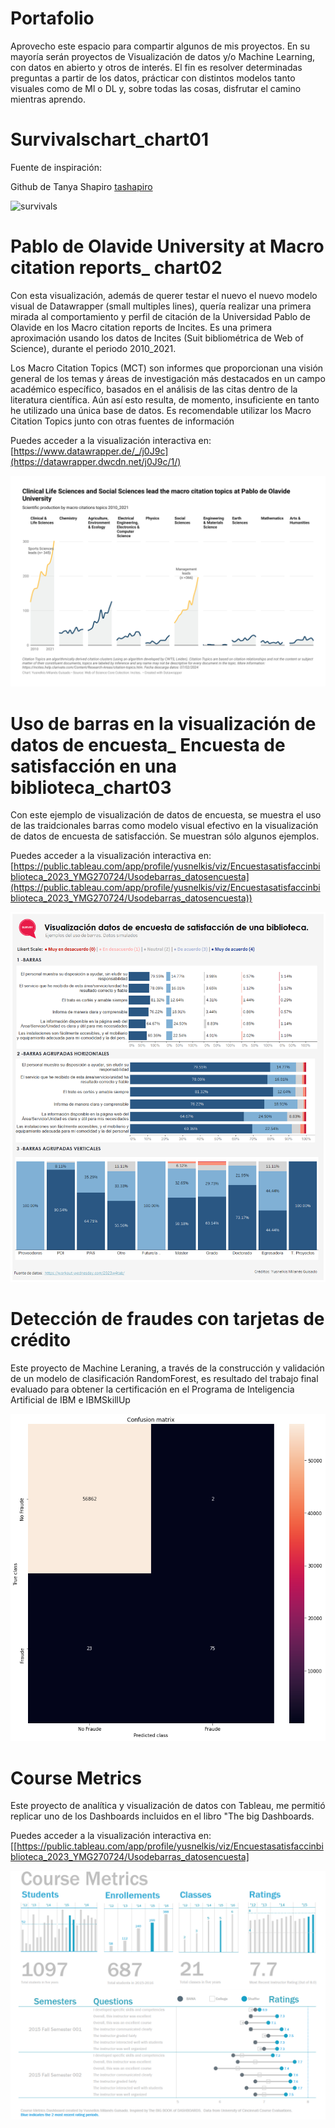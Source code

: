 # Portafolio

Aprovecho este espacio para compartir algunos de mis proyectos. En su mayoría serán proyectos de Visualización de datos y/o Machine Learning, con datos en abierto y otros de interés. El fin es resolver determinadas preguntas a partir de los datos, prácticar con distintos modelos tanto visuales como de Ml o DL y, sobre todas las cosas, disfrutar el camino mientras aprendo.

# Survivalschart_chart01

Fuente de inspiración:  

Github de Tanya Shapiro [tashapiro](https://github.com/tashapiro/TidyTuesday/commits?author=tashapiro)

![survivals](https://github.com/Yusnelkis/Survivalschart_Day01/blob/c7fb8d2fc74077349a5fdf95572d59fcfcae5010/Imagenes/survivalists_week01.png)

# Pablo de Olavide University at Macro citation reports_ chart02

Con esta visualización, además de querer testar el nuevo el nuevo modelo visual de Datawrapper (small multiples lines), quería realizar una primera mirada al comportamiento y perfil de citación de la Universidad Pablo de Olavide en los Macro citation reports de Incites. 
Es una primera aproximación usando los datos de Incites (Suit bibliométrica de Web of Science), durante el periodo 2010_2021. 

Los Macro Citation Topics (MCT) son informes que proporcionan una visión general de los temas y áreas de investigación más destacados en un campo académico específico, basados en el análisis de las citas dentro de la literatura científica.
Aún así esto resulta, de momento, insuficiente en tanto he utilizado una única base de datos. Es recomendable utilizar los Macro Citation Topics junto con otras fuentes de información

Puedes acceder a la visualización interactiva en: [https://www.datawrapper.de/_/j0J9c](https://datawrapper.dwcdn.net/j0J9c/1/)

![UPO_Macrocitationreports](https://github.com/Yusnelkis/Portafolio/blob/main/UPO%20en%20los%20Macro%20Citation%20%20report/UPO_Macrocitationsreports_09022024.png)


# Uso de barras en la visualización de datos de encuesta_ Encuesta de satisfacción en una biblioteca_chart03

Con este ejemplo de visualización de datos de encuesta, se muestra el uso de las traidcionales barras como modelo visual efectivo en la visualización de datos de encuesta de satisfacción.
Se muestran sólo algunos ejemplos. 

Puedes acceder a la visualización interactiva en: [https://public.tableau.com/app/profile/yusnelkis/viz/Encuestasatisfaccinbiblioteca_2023_YMG270724/Usodebarras_datosencuesta](https://public.tableau.com/app/profile/yusnelkis/viz/Encuestasatisfaccinbiblioteca_2023_YMG270724/Usodebarras_datosencuesta))

![Uso de barras_datos encuesta_v1](https://github.com/Yusnelkis/Portafolio/blob/main/Barras%20en%20datos%20de%20encuesta/Uso%20de%20barras_datos%20encuesta_v1.png)


# Detección de fraudes con tarjetas de crédito

Este proyecto de Machine Leraning, a través de la construcción y validación de un modelo de clasificación RandomForest, es resultado del trabajo final evaluado para obtener la certificación en el Programa de Inteligencia Artificial de IBM e IBMSkillUp

![Matriz de confusion_Proyecto datos fraude](https://github.com/Yusnelkis/Portafolio/blob/main/Proyectos_ML_RandomeForest_datosfraude/Matriz%20de%20confusion_Proyecto%20datos%20fraude.png)

# Course Metrics 

Este proyecto de analítica y visualización de datos con Tableau, me permitió replicar uno de los Dashboards incluidos en el libro "The big Dashboards. 

Puedes acceder a la visualización interactiva en: [[https://public.tableau.com/app/profile/yusnelkis/viz/Encuestasatisfaccinbiblioteca_2023_YMG270724/Usodebarras_datosencuesta]

![Dashboard_Coursemetrics](https://github.com/Yusnelkis/Portafolio/blob/main/Dashboard_Course%20metrics/Pursemterics_Dashboard.PNG)



